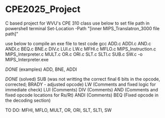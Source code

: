 # CPE2025_Project
C based project for WVU's CPE 310 class
use below to set file path in powershell terminal
Set-Location -Path "[inner MIPS_Translatron_3000 file path]"

use below to compile an exe file to test code
gcc ADD.c ADDI.c AND.c ANDI.c BEQ.c BNE.c DIV.c LUI.c LW.c MFHI.c MFLO.c MIPS_Instruction.c MIPS_Interpreter.c MULT.c OR.c ORI.c SLT.c SLTI.c SUB.c SW.c -o MIPS_Interpreter.exe

*DONE* (examples)
ADD, BNE, ADDI

*DONE* (solved)
SUB (was not writting the correct final 6 bits in the opcode, corrected; BRADY - adjusted opcode)
LW (Comments and fixed logic for immediate check)
LUI (Comments)
DIV (Comments)
AND (Comments and fixed opcode locations for Rs/Rt)
ANDI (Comments)
BEQ (Fixed opcode in the decoding section)

TO DO:
MFHI, MFLO, MULT, OR, ORI, SLT, SLTI, SW
